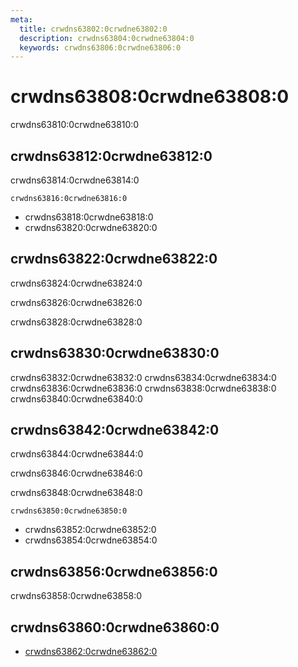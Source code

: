 ```yaml
---
meta:
  title: crwdns63802:0crwdne63802:0
  description: crwdns63804:0crwdne63804:0
  keywords: crwdns63806:0crwdne63806:0
---
```


# crwdns63808:0crwdne63808:0
crwdns63810:0crwdne63810:0

<entry-ad />

## crwdns63812:0crwdne63812:0
crwdns63814:0crwdne63814:0

`crwdns63816:0crwdne63816:0`
- crwdns63818:0crwdne63818:0
- crwdns63820:0crwdne63820:0


## crwdns63822:0crwdne63822:0
crwdns63824:0crwdne63824:0

  crwdns63826:0crwdne63826:0

  crwdns63828:0crwdne63828:0

## crwdns63830:0crwdne63830:0
crwdns63832:0crwdne63832:0
<alert type="success">crwdns63834:0crwdne63834:0</alert>
<alert type="info">crwdns63836:0crwdne63836:0</alert>
<alert type="warning">crwdns63838:0crwdne63838:0</alert>
<alert type="error">crwdns63840:0crwdne63840:0</alert>

## crwdns63842:0crwdne63842:0
crwdns63844:0crwdne63844:0

  crwdns63846:0crwdne63846:0

  crwdns63848:0crwdne63848:0

  `crwdns63850:0crwdne63850:0`
  - crwdns63852:0crwdne63852:0
  - crwdns63854:0crwdne63854:0

## crwdns63856:0crwdne63856:0
crwdns63858:0crwdne63858:0

## crwdns63860:0crwdne63860:0
  - [crwdns63862:0crwdne63862:0]()

<doc-footer />
